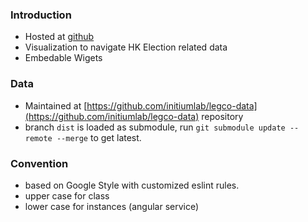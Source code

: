 ### Introduction
- Hosted at [github]()
- Visualization to navigate HK Election related data
- Embedable Wigets


### Data
- Maintained at [https://github.com/initiumlab/legco-data](https://github.com/initiumlab/legco-data) repository
- branch `dist` is loaded as submodule, run `git submodule update --remote --merge` to get latest.


### Convention
- based on Google Style with customized eslint rules.
- upper case for class
- lower case for instances (angular service)
